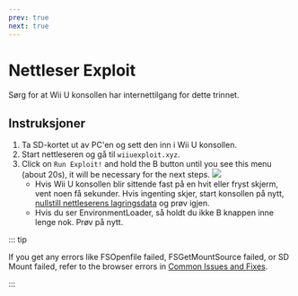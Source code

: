```yaml
---
prev: true
next: true
---
```


# Nettleser Exploit

Sørg for at Wii U konsollen har internettilgang for dette trinnet.

## Instruksjoner

1. Ta SD-kortet ut av PC'en og sett den inn i Wii U konsollen.
2. Start nettleseren og gå til `wiiuexploit.xyz`.
3. Click on `Run Exploit!` and hold the B button until you see this menu (about 20s), it will be necessary for the next steps.
   ![](/assets/img/guide/PLL.png)
   - Hvis Wii U konsollen blir sittende fast på en hvit eller fryst skjerm, vent noen få sekunder. Hvis ingenting skjer, start konsollen på nytt, [nullstill nettleserens lagringsdata](https://en-americas-support.nintendo.com/app/answers/detail/a_id/1507/~/how-to-delete-the-internet-browser-history) og prøv igjen.
   - Hvis du ser EnvironmentLoader, så holdt du ikke B knappen inne lenge nok. Prøv på nytt.

::: tip

If you get any errors like FSOpenfile failed, FSGetMountSource failed, or SD Mount failed, refer to the browser errors in [Common Issues and Fixes](../common-issues-fixes).

:::

